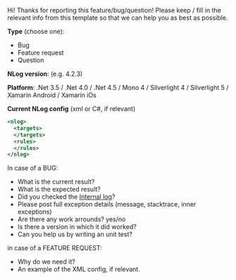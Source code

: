 Hi! Thanks for reporting this feature/bug/question! Please keep / fill in the relevant info from this template so that we can help you as best as possible.


**Type** (choose one):

- Bug
- Feature request
- Question


**NLog version**: (e.g. 4.2.3)

**Platform**: .Net 3.5 / .Net 4.0 / .Net 4.5 / Mono 4 / Silverlight 4 / Silverlight 5 / Xamarin Android / Xamarin iOs

**Current NLog config** (xml or C#, if relevant)

```xml
<nlog>
  <targets>
  </targets>
  <rules>
  </rules>
</nlog>

```

In case of a BUG:

- What is the current result?
- What is the expected result?
- Did you checked the [Internal log](https://github.com/NLog/NLog/wiki/Internal-Logging)?
- Please post full exception details (message, stacktrace, inner exceptions)
- Are there any work arrounds? yes/no
- Is there a version in which it did worked? 
- Can you help us by writing an unit test?


in case of a FEATURE REQUEST:
 
 - Why do we need it?
 - An example of the XML config, if relevant. 


